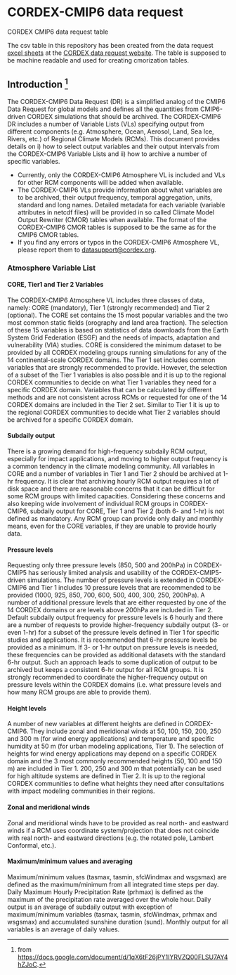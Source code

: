 # CORDEX-CMIP6 data request

CORDEX CMIP6 data request table

The csv table in this repository has been created from the data request [excel sheets](https://cordex.org/wp-content/uploads/2022/03/CORDEX_CMIP6_Atmosphere_Variable_List.xlsx) at the [CORDEX data request website](https://cordex.org/experiment-guidelines/cordex-cmip6/data-request/). The table is supposed to be machine readable and used for creating cmorization tables.

## Introduction [^1]

[^1]: from https://docs.google.com/document/d/1qX6tF26jPY1IYRVZQ00FLSU7AY4hZJoC.

The CORDEX-CMIP6 Data Request (DR) is a simplified analog of the CMIP6 Data Request for global models and defines all the quantities from CMIP6-driven CORDEX simulations that should be archived. The CORDEX-CMIP6 DR includes a number of Variable Lists (VLs) specifying output from different components (e.g. Atmosphere, Ocean, Aerosol, Land, Sea Ice, Rivers, etc.) of Regional Climate Models (RCMs). This document provides details on i) how to select output variables and their output intervals from the CORDEX-CMIP6 Variable Lists and ii) how to archive a number of specific variables.

* Currently, only the CORDEX-CMIP6 Atmosphere VL is included and VLs for other RCM components will be added when available.
* The CORDEX-CMIP6 VLs provide information about what variables are to be archived, their output frequency, temporal aggregation, units, standard and long names. Detailed metadata for each variable (variable attributes in netcdf files) will be provided in so called Climate Model Output Rewriter (CMOR) tables when available. The format of the CORDEX-CMIP6 CMOR tables is supposed to be the same as for the CMIP6 CMOR tables.
* If you find any errors or typos in the CORDEX-CMIP6 Atmosphere VL, please report them to datasupport@cordex.org.

### Atmosphere Variable List
#### CORE, Tier1 and Tier 2 Variables

The CORDEX-CMIP6 Atmosphere VL includes three classes of data, namely: CORE (mandatory), Tier 1 (strongly recommended) and Tier 2 (optional). The CORE set contains the 15 most popular variables and the two most common static fields (orography and land area fraction). The selection of these 15 variables is based on statistics of data downloads from the Earth System Grid Federation (ESGF) and the needs of impacts, adaptation and vulnerability (VIA) studies. CORE is considered the minimum dataset to be provided by all CORDEX modeling groups running simulations for any of the 14 continental-scale CORDEX domains. The Tier 1 set includes common variables that are strongly recommended to provide. However, the selection of a subset of the Tier 1 variables is also possible and it is up to the regional CORDEX communities to decide on what Tier 1 variables they need for a specific CORDEX domain. Variables that can be calculated by different methods and are not consistent across RCMs or requested for one of the 14 CORDEX domains are included in the Tier 2 set. Similar to Tier 1 it is up to the regional CORDEX communities to decide what Tier 2 variables should be archived for a specific CORDEX domain.

#### Subdaily output
There is a growing demand for high-frequency subdaily RCM output, especially for impact applications, and moving to higher output frequency is a common tendency in the climate modeling community. All variables in CORE and a number of variables in Tier 1 and Tier 2 should be archived at 1-hr frequency. It is clear that archiving hourly RCM output requires a lot of disk space and there are reasonable concerns that it can be difficult for some RCM groups with limited capacities. Considering these concerns and also keeping wide involvement of individual RCM groups in CORDEX-CMIP6, subdaily output for CORE, Tier 1 and Tier 2 (both 6- and 1-hr) is not defined as mandatory. Any RCM group can provide only daily and monthly means, even for the CORE variables, if they are unable to provide hourly data.

#### Pressure levels
Requesting only three pressure levels (850, 500 and 200hPa) in CORDEX-CMIP5 has seriously limited analysis and usability of the CORDEX-CMIP5-driven simulations. The number of pressure levels is extended in CORDEX-CMIP6 and Tier 1 includes 10 pressure levels that are recommended to be provided (1000, 925, 850, 700, 600, 500, 400, 300, 250, 200hPa). A number of additional pressure levels that are either requested by one of the 14 CORDEX domains or are levels above 200hPa are included in Tier 2.
Default subdaily output frequency for pressure levels is 6 hourly and there are a number of requests to provide higher-frequency subdaily output (3- or even 1-hr) for a subset of the pressure levels defined in Tier 1 for specific studies and applications.
It is recommended that 6-hr pressure levels be provided as a minimum. If 3- or 1-hr output on pressure levels is needed, these frequencies can be provided as additional datasets with the standard 6-hr output. Such an approach leads to some duplication of output to be archived but keeps a consistent 6-hr output for all RCM groups. It is strongly recommended to coordinate the higher-frequency output on pressure levels within the CORDEX domains (i.e. what pressure levels and how many RCM groups are able to provide them).

#### Height levels
A number of new variables at different heights are defined in CORDEX-CMIP6. They include zonal and meridional winds at 50, 100, 150, 200, 250 and 300 m (for wind energy applications) and temperature and specific humidity at 50 m (for urban modeling applications, Tier 1). The selection of heights for wind energy applications may depend on a specific CORDEX domain and the 3 most commonly recommended heights (50, 100 and 150 m) are included in Tier 1. 200, 250 and 300 m that potentially can be used for high altitude systems are defined in Tier 2. It is up to the regional CORDEX communities to define what heights they need after consultations with impact modeling communities in their regions.

#### Zonal and meridional winds
Zonal and meridional winds have to be provided as real north- and eastward winds if a RCM uses coordinate system/projection that does not coincide with real north- and eastward directions (e.g. the rotated pole, Lambert Conformal, etc.).

#### Maximum/minimum values and averaging
Maximum/minimum values (tasmax, tasmin, sfcWindmax and wsgsmax) are defined as the maximum/minimum from all integrated time steps per day. Daily Maximum Hourly Precipitation Rate (prhmax) is defined as the maximum of the precipitation rate averaged over the whole hour. Daily output is an average of subdaily output with exception of maximum/minimum variables (tasmax, tasmin, sfcWindmax, prhmax and wsgsmax) and accumulated sunshine duration (sund). Monthly output for all variables is an average of daily values.
